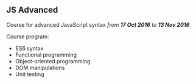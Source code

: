 ## JS Advanced

Course for advanced JavaScript syntax *from **17 Oct 2016** to **13 Nov 2016***

Course program:
- ES6 syntax
- Functional programming
- Object-oriented programming
- DOM manipulations
- Unit testing